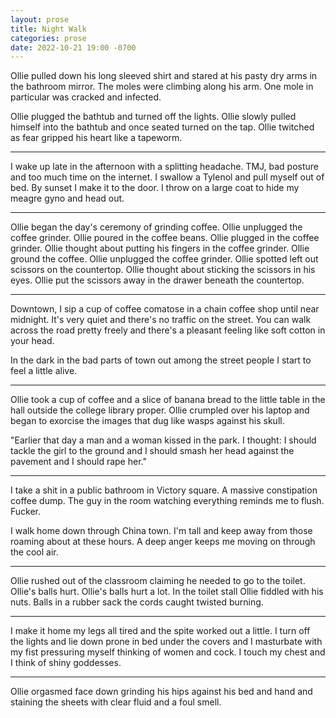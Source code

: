 ```yaml
---
layout: prose
title: Night Walk
categories: prose
date: 2022-10-21 19:00 -0700
---
```

Ollie pulled down his long sleeved shirt and stared at his pasty dry
arms in the bathroom mirror. The moles were climbing along his
arm. One mole in particular was cracked and infected.


Ollie plugged the bathtub and turned off the lights. Ollie slowly
pulled himself into the bathtub and once seated turned on the
tap. Ollie twitched as fear gripped his heart like a tapeworm.

***

I wake up late in the afternoon with a splitting headache. TMJ, bad
posture and too much time on the internet. I swallow a Tylenol and
pull myself out of bed. By sunset I make it to the door. I throw on a
large coat to hide my meagre gyno and head out.

***

Ollie began the day's ceremony of grinding coffee. Ollie unplugged the
coffee grinder. Ollie poured in the coffee beans. Ollie plugged in the
coffee grinder. Ollie thought about putting his fingers in the coffee
grinder. Ollie ground the coffee. Ollie unplugged the coffee
grinder. Ollie spotted left out scissors on the countertop. Ollie
thought about sticking the scissors in his eyes. Ollie put the
scissors away in the drawer beneath the countertop.

***

Downtown, I sip a cup of coffee comatose in a chain coffee shop until
near midnight. It's very quiet and there's no traffic on the
street. You can walk across the road pretty freely and there's a
pleasant feeling like soft cotton in your head.

In the dark in the bad parts of town out among the street people I
start to feel a little alive.

***

Ollie took a cup of coffee and a slice of banana bread to the little
table in the hall outside the college library proper. Ollie crumpled
over his laptop and began to exorcise the images that dug like wasps
against his skull.

"Earlier that day a man and a woman kissed in the park. I thought: I
should tackle the girl to the ground and I should smash her head
against the pavement and I should rape her."

***

I take a shit in a public bathroom in Victory square. A massive
constipation coffee dump. The guy in the room watching everything
reminds me to flush. Fucker.

I walk home down through China town. I'm tall and keep away from those
roaming about at these hours. A deep anger keeps me moving on through
the cool air.

***

Ollie rushed out of the classroom claiming he needed to go to the
toilet. Ollie's balls hurt. Ollie's balls hurt a lot. In the toilet
stall Ollie fiddled with his nuts. Balls in a rubber sack the cords
caught twisted burning.

***

I make it home my legs all tired and the spite worked out a little. I
turn off the lights and lie down prone in bed under the covers and I
masturbate with my fist pressuring myself thinking of women and
cock. I touch my chest and I think of shiny goddesses.

***

Ollie orgasmed face down grinding his hips against his bed and hand
and staining the sheets with clear fluid and a foul smell.
